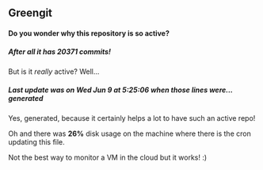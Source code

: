 ## Greengit

#### Do you wonder why this repository is so active?

##### After all it has 20371 commits!

But is it *really* active? Well...

##### Last update was on Wed Jun 9 at 5:25:06 when those lines were... generated

Yes, generated, because it certainly helps a lot to have such an active repo!

Oh and there was **26%** disk usage on the machine
where there is the cron updating this file.

Not the best way to monitor a VM in the cloud but it works! :)
